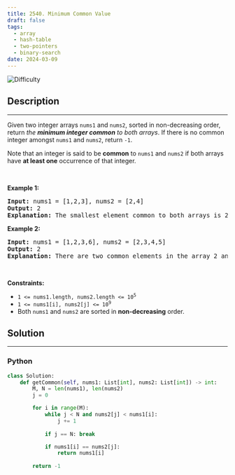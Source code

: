 ```yaml
---
title: 2540. Minimum Common Value
draft: false
tags: 
  - array
  - hash-table
  - two-pointers
  - binary-search
date: 2024-03-09
---
```


![Difficulty](https://img.shields.io/badge/Difficulty-Easy-blue.svg)

## Description

---
<p>Given two integer arrays <code>nums1</code> and <code>nums2</code>, sorted in non-decreasing order, return <em>the <strong>minimum integer common</strong> to both arrays</em>. If there is no common integer amongst <code>nums1</code> and <code>nums2</code>, return <code>-1</code>.</p>

<p>Note that an integer is said to be <strong>common</strong> to <code>nums1</code> and <code>nums2</code> if both arrays have <strong>at least one</strong> occurrence of that integer.</p>

<p>&nbsp;</p>
<p><strong class="example">Example 1:</strong></p>

<pre>
<strong>Input:</strong> nums1 = [1,2,3], nums2 = [2,4]
<strong>Output:</strong> 2
<strong>Explanation:</strong> The smallest element common to both arrays is 2, so we return 2.
</pre>

<p><strong class="example">Example 2:</strong></p>

<pre>
<strong>Input:</strong> nums1 = [1,2,3,6], nums2 = [2,3,4,5]
<strong>Output:</strong> 2
<strong>Explanation:</strong> There are two common elements in the array 2 and 3 out of which 2 is the smallest, so 2 is returned.
</pre>

<p>&nbsp;</p>
<p><strong>Constraints:</strong></p>

<ul>
	<li><code>1 &lt;= nums1.length, nums2.length &lt;= 10<sup>5</sup></code></li>
	<li><code>1 &lt;= nums1[i], nums2[j] &lt;= 10<sup>9</sup></code></li>
	<li>Both <code>nums1</code> and <code>nums2</code> are sorted in <strong>non-decreasing</strong> order.</li>
</ul>


## Solution

---
### Python
``` py title='minimum-common-value'
class Solution:
    def getCommon(self, nums1: List[int], nums2: List[int]) -> int:
        M, N = len(nums1), len(nums2)
        j = 0

        for i in range(M):
            while j < N and nums2[j] < nums1[i]:
                j += 1
            
            if j == N: break

            if nums1[i] == nums2[j]:
                return nums1[i]
        
        return -1

```

